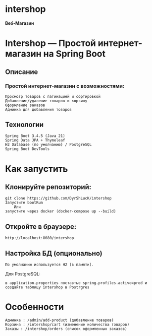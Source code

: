 # intershop
#### Веб-Магазин
#  Intershop — Простой интернет-магазин на Spring Boot
##  Описание
### Простой интернет-магазин с возможностями:

    Просмотр товаров с пагинацией и сортировкой
    Добавление/удаление товаров в корзину
    Оформление заказов
    Админка для добавления товаров
## Технологии
    Spring Boot 3.4.5 (Java 21)
    Spring Data JPA + Thymeleaf
    H2 Database (по умолчанию) / PostgreSQL
    Spring Boot DevTools
# Как запустить
## Клонируйте репозиторий:

    git clone https://github.com/DyrShLucK/intershop
    Запустите bootRun
        Или
    запустите через docker (docker-compose up --build)
## Откройте в браузере:
    http://localhost:8080/intershop
##  Настройка БД (опционально)
    По умолчанию используется H2 (в памяти).
Для PostgreSQL:

    в application.properties поставтье spring.profiles.active=prod и создайте таблицу intershop в Postrgres

#  Особенности
    Админка : /admin/add-product (добавление товаров)
    Корзина : /intershop/cart (изменение количества товаров)
    Заказы : /intershop/orders (список оформленных заказов)
